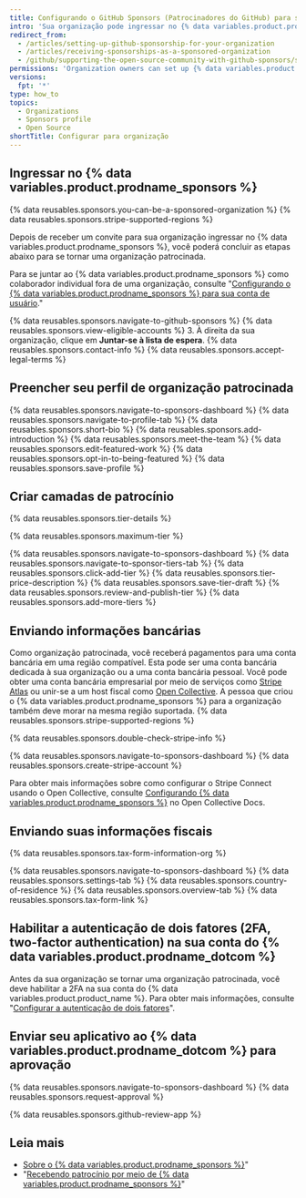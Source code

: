 ```yaml
---
title: Configurando o GitHub Sponsors (Patrocinadores do GitHub) para sua organização
intro: 'Sua organização pode ingressar no {% data variables.product.prodname_sponsors %} para receber pagamentos pelo seu trabalho.'
redirect_from:
  - /articles/setting-up-github-sponsorship-for-your-organization
  - /articles/receiving-sponsorships-as-a-sponsored-organization
  - /github/supporting-the-open-source-community-with-github-sponsors/setting-up-github-sponsors-for-your-organization
permissions: 'Organization owners can set up {% data variables.product.prodname_sponsors %} for an organization.'
versions:
  fpt: '*'
type: how_to
topics:
  - Organizations
  - Sponsors profile
  - Open Source
shortTitle: Configurar para organização
---
```


## Ingressar no {% data variables.product.prodname_sponsors %}

{% data reusables.sponsors.you-can-be-a-sponsored-organization %} {% data reusables.sponsors.stripe-supported-regions %}

Depois de receber um convite para sua organização ingressar no {% data variables.product.prodname_sponsors %}, você poderá concluir as etapas abaixo para se tornar uma organização patrocinada.

Para se juntar ao {% data variables.product.prodname_sponsors %} como colaborador individual fora de uma organização, consulte "[Configurando o {% data variables.product.prodname_sponsors %} para sua conta de usuário](/sponsors/receiving-sponsorships-through-github-sponsors/setting-up-github-sponsors-for-your-user-account)."

{% data reusables.sponsors.navigate-to-github-sponsors %}
{% data reusables.sponsors.view-eligible-accounts %}
3. À direita da sua organização, clique em **Juntar-se à lista de espera**.
{% data reusables.sponsors.contact-info %}
{% data reusables.sponsors.accept-legal-terms %}

## Preencher seu perfil de organização patrocinada

{% data reusables.sponsors.navigate-to-sponsors-dashboard %}
{% data reusables.sponsors.navigate-to-profile-tab %}
{% data reusables.sponsors.short-bio %}
{% data reusables.sponsors.add-introduction %}
{% data reusables.sponsors.meet-the-team %}
{% data reusables.sponsors.edit-featured-work %}
{% data reusables.sponsors.opt-in-to-being-featured %}
{% data reusables.sponsors.save-profile %}

## Criar camadas de patrocínio

{% data reusables.sponsors.tier-details %}

{% data reusables.sponsors.maximum-tier %}

{% data reusables.sponsors.navigate-to-sponsors-dashboard %}
{% data reusables.sponsors.navigate-to-sponsor-tiers-tab %}
{% data reusables.sponsors.click-add-tier %}
{% data reusables.sponsors.tier-price-description %}
{% data reusables.sponsors.save-tier-draft %}
{% data reusables.sponsors.review-and-publish-tier %}
{% data reusables.sponsors.add-more-tiers %}

## Enviando informações bancárias

Como organização patrocinada, você receberá pagamentos para uma conta bancária em uma região compatível. Esta pode ser uma conta bancária dedicada à sua organização ou a uma conta bancária pessoal. Você pode obter uma conta bancária empresarial por meio de serviços como [Stripe Atlas](https://stripe.com/atlas) ou unir-se a um host fiscal como [Open Collective](https://opencollective.com/). A pessoa que criou o {% data variables.product.prodname_sponsors %} para a organização também deve morar na mesma região suportada. {% data reusables.sponsors.stripe-supported-regions %}

{% data reusables.sponsors.double-check-stripe-info %}

{% data reusables.sponsors.navigate-to-sponsors-dashboard %}
{% data reusables.sponsors.create-stripe-account %}

Para obter mais informações sobre como configurar o Stripe Connect usando o Open Collective, consulte [Configurando {% data variables.product.prodname_sponsors %}](https://docs.opencollective.com/help/collectives/github-sponsors) no Open Collective Docs.

## Enviando suas informações fiscais

{% data reusables.sponsors.tax-form-information-org %}

{% data reusables.sponsors.navigate-to-sponsors-dashboard %}
{% data reusables.sponsors.settings-tab %}
{% data reusables.sponsors.country-of-residence %}
{% data reusables.sponsors.overview-tab %}
{% data reusables.sponsors.tax-form-link %}

## Habilitar a autenticação de dois fatores (2FA, two-factor authentication) na sua conta do {% data variables.product.prodname_dotcom %}

Antes da sua organização se tornar uma organização patrocinada, você deve habilitar a 2FA na sua conta do {% data variables.product.product_name %}. Para obter mais informações, consulte "[Configurar a autenticação de dois fatores](/articles/configuring-two-factor-authentication)".

## Enviar seu aplicativo ao {% data variables.product.prodname_dotcom %} para aprovação

{% data reusables.sponsors.navigate-to-sponsors-dashboard %}
{% data reusables.sponsors.request-approval %}

{% data reusables.sponsors.github-review-app %}

## Leia mais
- [Sobre o {% data variables.product.prodname_sponsors %}](/sponsors/getting-started-with-github-sponsors/about-github-sponsors)"
- "[Recebendo patrocínio por meio de {% data variables.product.prodname_sponsors %}](/sponsors/receiving-sponsorships-through-github-sponsors)"
